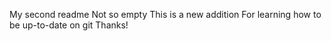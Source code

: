 My second readme
Not so empty
This is a new addition 
For learning how to be up-to-date on git
Thanks!
